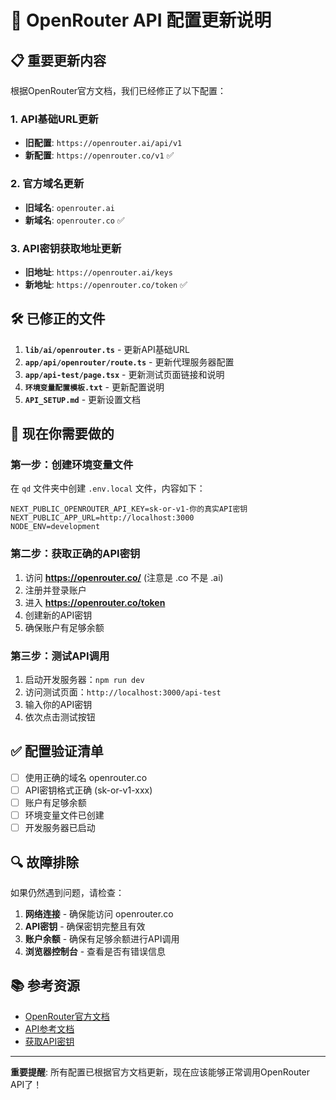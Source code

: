 # 🔄 OpenRouter API 配置更新说明

## 📋 重要更新内容

根据OpenRouter官方文档，我们已经修正了以下配置：

### 1. API基础URL更新
- **旧配置**: `https://openrouter.ai/api/v1`
- **新配置**: `https://openrouter.co/v1` ✅

### 2. 官方域名更新
- **旧域名**: `openrouter.ai`
- **新域名**: `openrouter.co` ✅

### 3. API密钥获取地址更新
- **旧地址**: `https://openrouter.ai/keys`
- **新地址**: `https://openrouter.co/token` ✅

## 🛠️ 已修正的文件

1. **`lib/ai/openrouter.ts`** - 更新API基础URL
2. **`app/api/openrouter/route.ts`** - 更新代理服务器配置
3. **`app/api-test/page.tsx`** - 更新测试页面链接和说明
4. **`环境变量配置模板.txt`** - 更新配置说明
5. **`API_SETUP.md`** - 更新设置文档

## 🚀 现在你需要做的

### 第一步：创建环境变量文件
在 `qd` 文件夹中创建 `.env.local` 文件，内容如下：

```env
NEXT_PUBLIC_OPENROUTER_API_KEY=sk-or-v1-你的真实API密钥
NEXT_PUBLIC_APP_URL=http://localhost:3000
NODE_ENV=development
```

### 第二步：获取正确的API密钥
1. 访问 **https://openrouter.co/** (注意是 .co 不是 .ai)
2. 注册并登录账户
3. 进入 **https://openrouter.co/token**
4. 创建新的API密钥
5. 确保账户有足够余额

### 第三步：测试API调用
1. 启动开发服务器：`npm run dev`
2. 访问测试页面：`http://localhost:3000/api-test`
3. 输入你的API密钥
4. 依次点击测试按钮

## ✅ 配置验证清单

- [ ] 使用正确的域名 openrouter.co
- [ ] API密钥格式正确 (sk-or-v1-xxx)
- [ ] 账户有足够余额
- [ ] 环境变量文件已创建
- [ ] 开发服务器已启动

## 🔍 故障排除

如果仍然遇到问题，请检查：

1. **网络连接** - 确保能访问 openrouter.co
2. **API密钥** - 确保密钥完整且有效
3. **账户余额** - 确保有足够余额进行API调用
4. **浏览器控制台** - 查看是否有错误信息

## 📚 参考资源

- [OpenRouter官方文档](https://docs.openrouter.co/)
- [API参考文档](https://docs.openrouter.co/1.0.0/api-reference)
- [获取API密钥](https://openrouter.co/token)

---

**重要提醒**: 所有配置已根据官方文档更新，现在应该能够正常调用OpenRouter API了！



